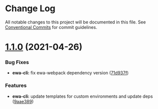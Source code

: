 # Change Log

All notable changes to this project will be documented in this file.
See [Conventional Commits](https://conventionalcommits.org) for commit guidelines.

# [1.1.0](https://github.com/lyfeyaj/ewa/tree/master/packages/cli/compare/v1.0.10...v1.1.0) (2021-04-26)


### Bug Fixes

* **ewa-cli:** fix ewa-webpack dependency version ([71d937f](https://github.com/lyfeyaj/ewa/tree/master/packages/cli/commit/71d937f4f6476971ce48dd21cc48eec41dc9a89b))


### Features

* **ewa-cli:** update templates for custom environments and update deps ([9aae389](https://github.com/lyfeyaj/ewa/tree/master/packages/cli/commit/9aae389cf68107215d011cebda846f2fc37a02ed))
